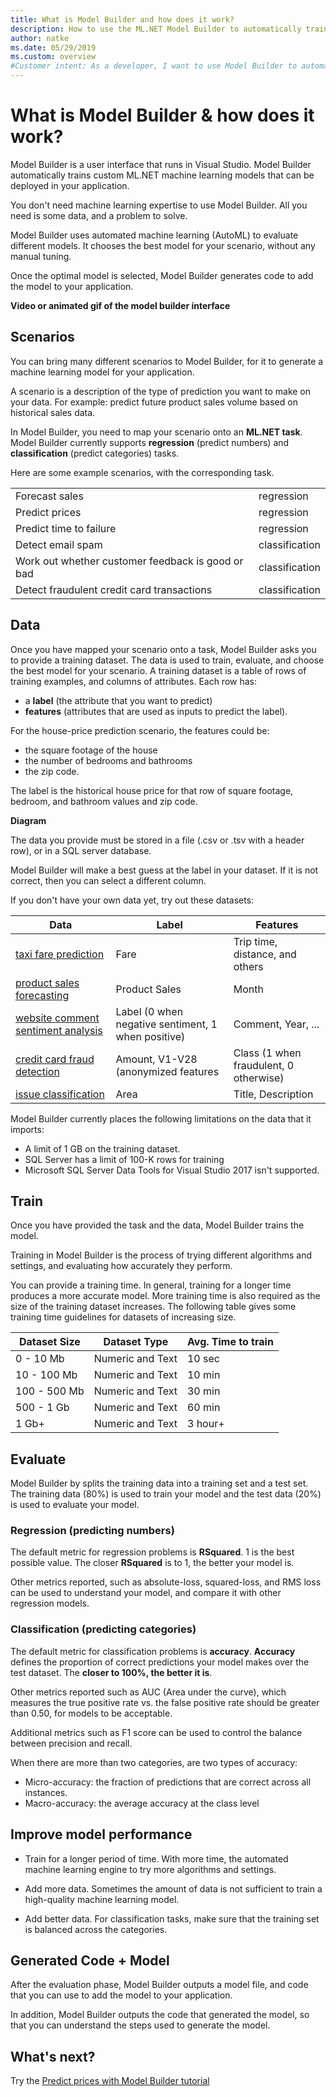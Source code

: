 ```yaml
---
title: What is Model Builder and how does it work?
description: How to use the ML.NET Model Builder to automatically train a machine learning model
author: natke
ms.date: 05/29/2019
ms.custom: overview
#Customer intent: As a developer, I want to use Model Builder to automatically train a model using a visual interface. 
---
```

# What is Model Builder & how does it work?

Model Builder is a user interface that runs in Visual Studio. Model Builder automatically trains custom ML.NET machine learning models that can be deployed in your application. 

You don't need machine learning expertise to use Model Builder. All you need is some data, and a problem to solve.

Model Builder uses automated machine learning (AutoML) to evaluate different models. It chooses the best model for your scenario, without any manual tuning.

Once the optimal model is selected, Model Builder generates code to add the model to your application.

**Video or animated gif of the model builder interface**

## Scenarios

You can bring many different scenarios to Model Builder, for it to generate a machine learning model for your application.

A scenario is a description of the type of prediction you want to make on your data. For example: predict future product sales volume based on historical sales data.

In Model Builder, you need to map your scenario onto an **ML.NET task**. Model Builder currently supports **regression** (predict numbers) and **classification** (predict categories) tasks.

Here are some example scenarios, with the corresponding task.

|||
|-|-|
|Forecast sales|regression|
|Predict prices|regression|
|Predict time to failure|regression|
|Detect email spam|classification|
|Work out whether customer feedback is good or bad|classification|
|Detect fraudulent credit card transactions|classification|

## Data

Once you have mapped your scenario onto a task, Model Builder asks you to provide a training dataset. The data is used to train, evaluate, and choose the best model for your scenario. A training dataset is a table of rows of training examples, and columns of attributes. Each row has:
- a **label** (the attribute that you want to predict)
- **features** (attributes that are used as inputs to predict the label).

For the house-price prediction scenario, the features could be:
- the square footage of the house
- the number of bedrooms and bathrooms
- the zip code.

The label is the historical house price for that row of square footage, bedroom, and bathroom values and zip code. 

**Diagram**

The data you provide must be stored in a file (.csv or .tsv with a header row), or in a SQL server database.

Model Builder will make a best guess at the label in your dataset. If it is not correct, then you can select a different column.

If you don't have your own data yet, try out these datasets:

|Data|Label|Features|
|-|-|-|
|[taxi fare prediction](https://github.com/dotnet/machinelearning-samples/blob/master/datasets/taxi-fare-train.csv)|Fare|Trip time, distance, and others|
|[product sales forecasting](https://github.com/dotnet/machinelearning-samples/blob/master/samples/csharp/getting-started/AnomalyDetection_Sales/SpikeDetection/Data/product-sales.csv)|Product Sales|Month|
|[website comment sentiment analysis](https://github.com/dotnet/machinelearning-samples/blob/master/samples/csharp/getting-started/BinaryClassification_SentimentAnalysis/SentimentAnalysis/Data/wikiDetoxAnnotated40kRows.tsv)|Label (0 when negative sentiment, 1 when positive)|Comment, Year, ...|
|[credit card fraud detection](https://github.com/dotnet/machinelearning-samples/blob/master/samples/csharp/getting-started/BinaryClassification_CreditCardFraudDetection/CreditCardFraudDetection.Trainer/assets/input/creditcardfraud-dataset.zip)|Amount, V1-V28 (anonymized features|Class (1 when fraudulent, 0 otherwise)|
|[issue classification](https://github.com/dotnet/machinelearning-samples/blob/master/samples/csharp/end-to-end-apps/MulticlassClassification-GitHubLabeler/GitHubLabeler/Data/corefx-issues-train.tsv)|Area|Title, Description|

Model Builder currently places the following limitations on the data that it imports:
* A limit of 1 GB on the training dataset.
* SQL Server has a limit of 100-K rows for training
* Microsoft SQL Server Data Tools for Visual Studio 2017 isn't supported.

## Train

Once you have provided the task and the data, Model Builder trains the model.

Training in Model Builder is the process of trying different algorithms and settings, and evaluating how accurately they perform.

You can provide a training time. In general, training for a longer time produces a more accurate model. More training time is also required as the size of the training dataset increases. The following table gives some training time guidelines for datasets of increasing size.

Dataset Size  | Dataset Type       | Avg. Time to train
------------- | ------------------ | --------------
0 - 10 Mb     | Numeric and Text   | 10 sec
10 - 100 Mb   | Numeric and Text   | 10 min 
100 - 500 Mb  | Numeric and Text   | 30 min 
500 - 1 Gb    | Numeric and Text   | 60 min 
1 Gb+         | Numeric and Text   | 3 hour+ 

## Evaluate

Model Builder by splits the training data into a training set and a test set. The training data (80%) is used to train your model and the test data (20%) is used to evaluate your model. 

### Regression (predicting numbers)

The default metric for regression problems is **RSquared**. 1 is the best possible value. The closer **RSquared** is to 1, the better your model is.

Other metrics reported, such as absolute-loss, squared-loss, and RMS loss can be used to understand your model, and compare it with other regression models. 

### Classification (predicting categories)

The default metric for classification problems is **accuracy**. **Accuracy** defines the proportion of correct predictions your model makes over the test dataset. The **closer to 100%, the better it is**. 

Other metrics reported such as AUC (Area under the curve), which measures the true positive rate vs. the false positive rate should be greater than 0.50, for models to be acceptable. 

Additional metrics such as F1 score can be used to control the balance between precision and recall. 

When there are more than two categories, are two types of accuracy:
- Micro-accuracy: the fraction of predictions that are correct across all instances.
- Macro-accuracy: the average accuracy at the class level

## Improve model performance

* Train for a longer period of time. With more time, the automated machine learning engine to try more algorithms and settings.

* Add more data. Sometimes the amount of data is not sufficient to train a high-quality machine learning model. 

* Add better data. For classification tasks, make sure that the training set is balanced across the categories.

## Generated Code + Model

After the evaluation phase, Model Builder outputs a model file, and code that you can use to add the model to your application.

In addition, Model Builder outputs the code that generated the model, so that you can understand the steps used to generate the model. 

## What's next?

Try the [Predict prices with Model Builder tutorial](tutorials/predict-prices-with-model-builder.md)